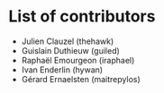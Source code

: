 # List of contributors

* Julien Clauzel (thehawk)
* Guislain Duthieuw (guiled)
* Raphaël Emourgeon (iraphael)
* Ivan Enderlin (hywan)
* Gérard Ernaelsten (maitrepylos)
